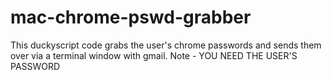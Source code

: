 # mac-chrome-pswd-grabber
This duckyscript code grabs the user's chrome passwords and sends them over via a terminal window with gmail.
Note - YOU NEED THE USER'S PASSWORD
